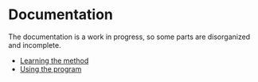 <link rel="stylesheet" type="text/css" href="main-style.css">

# Documentation
The documentation is a work in progress, so some parts are disorganized and incomplete.

* [Learning the method](method.html)
* [Using the program](manual.html)